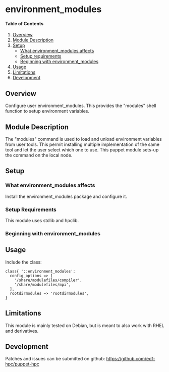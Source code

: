 # environment_modules

#### Table of Contents

1. [Overview](#overview)
2. [Module Description](#module-description)
3. [Setup](#setup)
    * [What environment_modules affects](#what-environment_modules-affects)
    * [Setup requirements](#setup-requirements)
    * [Beginning with environment_modules](#beginning-with-environment_modules)
4. [Usage](#usage)
5. [Limitations](#limitations)
6. [Development](#development)

## Overview

Configure user environment_modules. This provides the "modules" shell function to
setup environment variables.

## Module Description

The "modules" command is used to load and unload environment variables from 
user tools. This permit installing multiple implementation of the same tool
and let the user select which one to use. This puppet module sets-up the
command on the local node.

## Setup

### What environment_modules affects

Install the environment_modules package and configure it.

### Setup Requirements

This module uses stdlib and hpclib.

### Beginning with environment_modules

## Usage

Include the class:

```
class{ '::environment_modules':
  config_options => [
    '/share/modulefiles/compiler',
    '/share/modulefiles/mpi',
  ],
  rootdirmodules => 'rootdirmodules',
}
```  

## Limitations

This module is mainly tested on Debian, but is meant to also work with RHEL and
derivatives.

## Development

Patches and issues can be submitted on github:
https://github.com/edf-hpc/puppet-hpc
